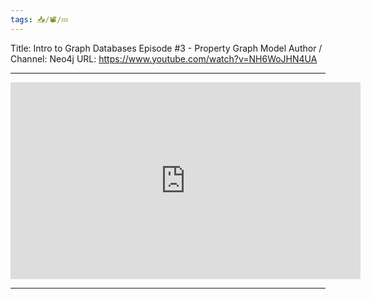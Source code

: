 ```yaml
---
tags: 📥️/📽️/💤
---
```


Title:  Intro to Graph Databases Episode #3 - Property Graph Model
Author / Channel:  Neo4j
URL:  https://www.youtube.com/watch?v=NH6WoJHN4UA

---

<iframe width="560" height="315" src="https://www.youtube.com/embed/NH6WoJHN4UA" frameborder="0" allow="accelerometer; autoplay; clipboard-write; encrypted-media; gyroscope; picture-in-picture" allowfullscreen></iframe>
 
---


